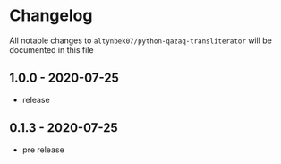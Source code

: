 # Changelog

All notable changes to `altynbek07/python-qazaq-transliterator` will be documented in this file

## 1.0.0 - 2020-07-25

- release

## 0.1.3 - 2020-07-25

- pre release
